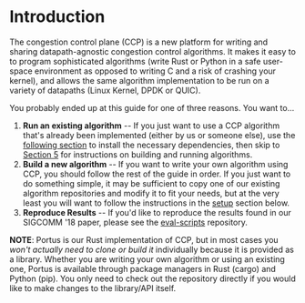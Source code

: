 # Introduction

The congestion control plane (CCP) is a new platform for writing and sharing datapath-agnostic congestion control algorithms.
It makes it easy to to program sophisticated algorithms (write Rust or Python in a safe user-space environment
as opposed to writing C and a risk of crashing your kernel), and allows the same algorithm 
implementation to be run on a variety of datapaths (Linux Kernel, DPDK or QUIC). 

You probably ended up at this guide for one of three reasons. You want to...
1. **Run an existing algorithm** -- If you just want to use a CCP algorithm that's already been implemented (either by us or someone else),
use the [following section](./setup/index.md) to install the necessary dependencies, then skip to 
[Section 5](./running.md) for instructions on building and running algorithms. 
2. **Build a new algorithm** -- If you want to write your own algorithm using CCP, you should follow the rest of the guide in order.
If you just want to do something simple, it may be sufficient to copy one of our existing algorithm
repositories and modify it to fit your needs, but at the very least you will want to follow
the instructions in the [setup](./setup/index.md) section below.
3. **Reproduce Results** -- If you'd like to reproduce the results found in our SIGCOMM '18 paper, please see the
[eval-scripts](https://github.com/ccp-project/eval-scripts) repository.

**NOTE**: Portus is our Rust implementation of CCP, but in most cases you *won't actually need to 
clone or build it* individually because it is provided as a library. Whether you are writing your 
own algorithm or using an existing one, Portus is available through package managers in Rust (cargo)
and Python (pip). You only need to check out the repository directly if you would like to make changes
to the library/API itself.
